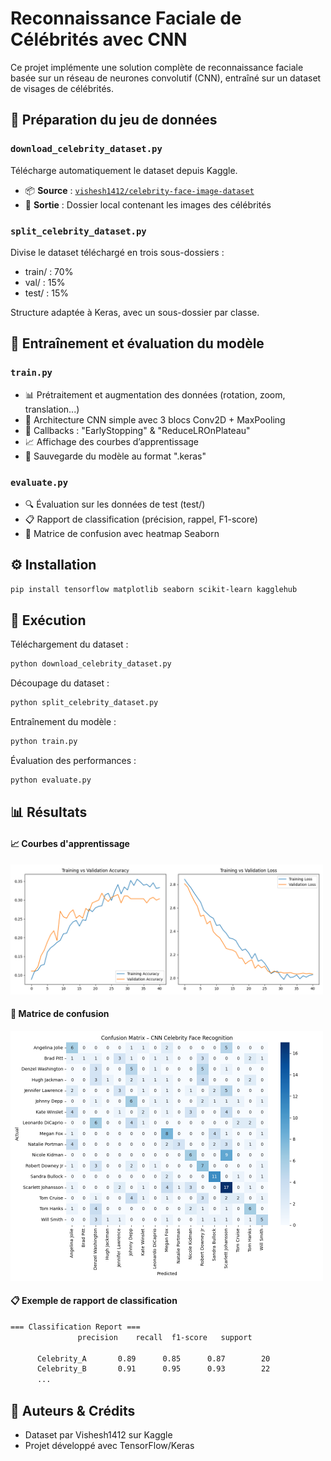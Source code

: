 # Reconnaissance Faciale de Célébrités avec CNN

Ce projet implémente une solution complète de reconnaissance faciale basée sur un réseau de neurones convolutif (CNN), entraîné sur un dataset de visages de célébrités.

## 📁 Préparation du jeu de données

### `download_celebrity_dataset.py`

Télécharge automatiquement le dataset depuis Kaggle.

- 📦 **Source** : [`vishesh1412/celebrity-face-image-dataset`](https://www.kaggle.com/datasets/vishesh1412/celebrity-face-image-dataset)
- 📁 **Sortie** : Dossier local contenant les images des célébrités

### `split_celebrity_dataset.py`

Divise le dataset téléchargé en trois sous-dossiers :
- train/ : 70%
- val/ : 15%
- test/ : 15%

Structure adaptée à Keras, avec un sous-dossier par classe.

## 🧠 Entraînement et évaluation du modèle

### `train.py`

- 📊 Prétraitement et augmentation des données (rotation, zoom, translation...)
- 🧠 Architecture CNN simple avec 3 blocs Conv2D + MaxPooling
- 🛑 Callbacks : "EarlyStopping" & "ReduceLROnPlateau"
- 📈 Affichage des courbes d’apprentissage
- 💾 Sauvegarde du modèle au format ".keras"

### `evaluate.py`

- 🔍 Évaluation sur les données de test (test/)
- 📋 Rapport de classification (précision, rappel, F1-score)
- 🧾 Matrice de confusion avec heatmap Seaborn

## ⚙️ Installation

```bash
pip install tensorflow matplotlib seaborn scikit-learn kagglehub
```
## 🚀 Exécution

Téléchargement du dataset :
```bash
python download_celebrity_dataset.py
```
Découpage du dataset :
```bash
python split_celebrity_dataset.py
```
Entraînement du modèle :
```bash
python train.py
```
Évaluation des performances :
```bash
python evaluate.py
```
## 📊 Résultats

#### 📈 Courbes d'apprentissage
<p> <img src="assets/accuracy_loss.png" alt="Accuracy_Loss" width="500"/> </p>

#### 🧾 Matrice de confusion

<p> <img src="assets/confusion_matrix.png" alt="Confusion Matrix" width="500"/> </p>

#### 📋 Exemple de rapport de classification
```bash
=== Classification Report ===
               precision    recall  f1-score   support

      Celebrity_A       0.89      0.85      0.87        20
      Celebrity_B       0.91      0.95      0.93        22
      ...
```
## 📌 Auteurs & Crédits

- Dataset par Vishesh1412 sur Kaggle
- Projet développé avec TensorFlow/Keras
